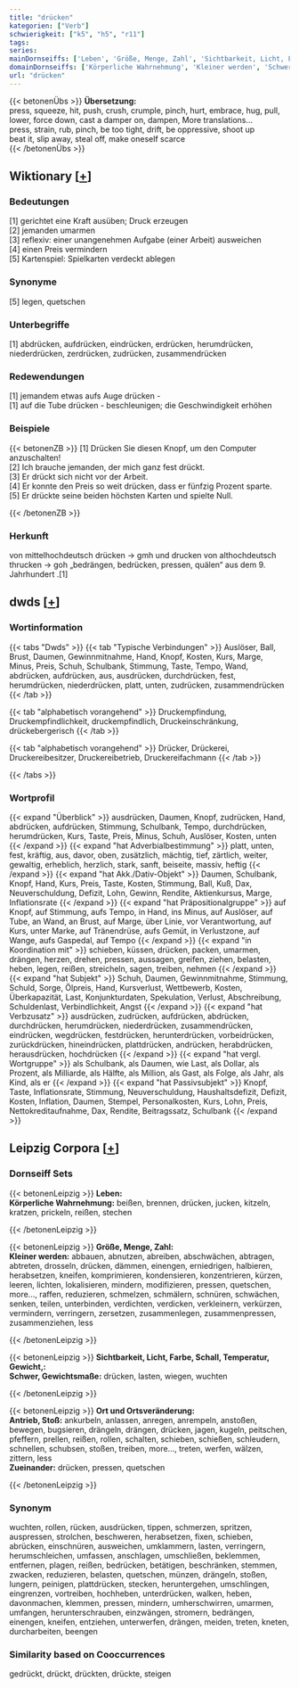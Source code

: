 ```yaml
---
title: "drücken"
kategorien: ["Verb"]
schwierigkeit: ["k5", "h5", "r11"]
tags:
series:
mainDornseiffs: ['Leben', 'Größe, Menge, Zahl', 'Sichtbarkeit, Licht, Farbe, Schall, Temperatur, Gewicht,', 'Ort und Ortsveränderung']
domainDornseiffs: ['Körperliche Wahrnehmung', 'Kleiner werden', 'Schwer, Gewichtsmaße', 'Antrieb, Stoß', 'Zueinander']
url: "drücken"
---
```


{{< betonenÜbs >}}
**Übersetzung:**  
press, squeeze, hit, push, crush, crumple, pinch, hurt, embrace, hug, pull, lower, force down, cast a damper on, dampen, More translations...  
press, strain, rub, pinch, be too tight, drift, be oppressive, shoot up  
beat it, slip  away, steal off, make oneself scarce  
{{< /betonenÜbs >}}

## Wiktionary [[+](https://de.wiktionary.org/wiki/drücken)]

### Bedeutungen
[1] gerichtet eine Kraft ausüben; Druck erzeugen  
[2] jemanden umarmen  
[3] reflexiv: einer unangenehmen Aufgabe (einer Arbeit) ausweichen  
[4] einen Preis vermindern  
[5] Kartenspiel: Spielkarten verdeckt ablegen  

### Synonyme
[5] legen, quetschen  

### Unterbegriffe
[1] abdrücken, aufdrücken, eindrücken, erdrücken, herumdrücken, niederdrücken, zerdrücken, zudrücken, zusammendrücken  

### Redewendungen
[1] jemandem etwas aufs Auge drücken -  
[1] auf die Tube drücken - beschleunigen; die Geschwindigkeit erhöhen  

### Beispiele
{{< betonenZB >}}
[1] Drücken Sie diesen Knopf, um den Computer anzuschalten!  
[2] Ich brauche jemanden, der mich ganz fest drückt.  
[3] Er drückt sich nicht vor der Arbeit.  
[4] Er konnte den Preis so weit drücken, dass er fünfzig Prozent sparte.  
[5] Er drückte seine beiden höchsten Karten und spielte Null.  

{{< /betonenZB >}}
### Herkunft
von mittelhochdeutsch drücken → gmh und drucken von althochdeutsch thrucken → goh „bedrängen, bedrücken, pressen, quälen“ aus dem 9. Jahrhundert .[1]  



## dwds [[+](https://www.dwds.de/wb/drücken)]

### Wortinformation
{{< tabs "Dwds" >}}
{{< tab "Typische Verbindungen" >}}
Auslöser, Ball, Brust, Daumen, Gewinnmitnahme, Hand, Knopf, Kosten, Kurs, Marge, Minus, Preis, Schuh, Schulbank, Stimmung, Taste, Tempo, Wand, abdrücken, aufdrücken, aus, ausdrücken, durchdrücken, fest, herumdrücken, niederdrücken, platt, unten, zudrücken, zusammendrücken
{{< /tab >}}

{{< tab "alphabetisch vorangehend" >}}
Druckempfindung, Druckempfindlichkeit, druckempfindlich, Druckeinschränkung, drückebergerisch
{{< /tab >}}

{{< tab "alphabetisch vorangehend" >}}
Drücker, Drückerei, Druckereibesitzer, Druckereibetrieb, Druckereifachmann
{{< /tab >}}

{{< /tabs >}}

### Wortprofil
{{< expand "Überblick" >}} ausdrücken, Daumen, Knopf, zudrücken, Hand, abdrücken, aufdrücken, Stimmung, Schulbank, Tempo, durchdrücken, herumdrücken, Kurs, Taste, Preis, Minus, Schuh, Auslöser, Kosten, unten {{< /expand >}}
{{< expand "hat Adverbialbestimmung" >}} platt, unten, fest, kräftig, aus, davor, oben, zusätzlich, mächtig, tief, zärtlich, weiter, gewaltig, erheblich, herzlich, stark, sanft, beiseite, massiv, heftig {{< /expand >}}
{{< expand "hat Akk./Dativ-Objekt" >}} Daumen, Schulbank, Knopf, Hand, Kurs, Preis, Taste, Kosten, Stimmung, Ball, Kuß, Dax, Neuverschuldung, Defizit, Lohn, Gewinn, Rendite, Aktienkursus, Marge, Inflationsrate {{< /expand >}}
{{< expand "hat Präpositionalgruppe" >}} auf Knopf, auf Stimmung, aufs Tempo, in Hand, ins Minus, auf Auslöser, auf Tube, an Wand, an Brust, auf Marge, über Linie, vor Verantwortung, auf Kurs, unter Marke, auf Tränendrüse, aufs Gemüt, in Verlustzone, auf Wange, aufs Gaspedal, auf Tempo {{< /expand >}}
{{< expand "in Koordination mit" >}} schieben, küssen, drücken, packen, umarmen, drängen, herzen, drehen, pressen, aussagen, greifen, ziehen, belasten, heben, legen, reißen, streicheln, sagen, treiben, nehmen {{< /expand >}}
{{< expand "hat Subjekt" >}} Schuh, Daumen, Gewinnmitnahme, Stimmung, Schuld, Sorge, Ölpreis, Hand, Kursverlust, Wettbewerb, Kosten, Überkapazität, Last, Konjunkturdaten, Spekulation, Verlust, Abschreibung, Schuldenlast, Verbindlichkeit, Angst {{< /expand >}}
{{< expand "hat Verbzusatz" >}} ausdrücken, zudrücken, aufdrücken, abdrücken, durchdrücken, herumdrücken, niederdrücken, zusammendrücken, eindrücken, wegdrücken, festdrücken, herunterdrücken, vorbeidrücken, zurückdrücken, hineindrücken, plattdrücken, andrücken, herabdrücken, herausdrücken, hochdrücken {{< /expand >}}
{{< expand "hat vergl. Wortgruppe" >}} als Schulbank, als Daumen, wie Last, als Dollar, als Prozent, als Milliarde, als Hälfte, als Million, als Gast, als Folge, als Jahr, als Kind, als er {{< /expand >}}
{{< expand "hat Passivsubjekt" >}} Knopf, Taste, Inflationsrate, Stimmung, Neuverschuldung, Haushaltsdefizit, Defizit, Kosten, Inflation, Daumen, Stempel, Personalkosten, Kurs, Lohn, Preis, Nettokreditaufnahme, Dax, Rendite, Beitragssatz, Schulbank {{< /expand >}}

## Leipzig Corpora [[+](https://corpora.uni-leipzig.de/en/res?word=drücken&corpusId=deu_newscrawl-public_2018)]

### Dornseiff Sets
{{< betonenLeipzig >}}
**Leben:**  
**Körperliche Wahrnehmung:** beißen, brennen, drücken, jucken, kitzeln, kratzen, prickeln, reißen, stechen  

{{< /betonenLeipzig >}}


{{< betonenLeipzig >}}
**Größe, Menge, Zahl:**  
**Kleiner werden:** abbauen, abnutzen, abreiben, abschwächen, abtragen, abtreten, drosseln, drücken, dämmen, einengen, erniedrigen, halbieren, herabsetzen, kneifen, komprimieren, kondensieren, konzentrieren, kürzen, leeren, lichten, lokalisieren, mindern, modifizieren, pressen, quetschen, more..., raffen, reduzieren, schmelzen, schmälern, schnüren, schwächen, senken, teilen, unterbinden, verdichten, verdicken, verkleinern, verkürzen, vermindern, verringern, zersetzen, zusammenlegen, zusammenpressen, zusammenziehen, less  

{{< /betonenLeipzig >}}


{{< betonenLeipzig >}}
**Sichtbarkeit, Licht, Farbe, Schall, Temperatur, Gewicht,:**  
**Schwer, Gewichtsmaße:** drücken, lasten, wiegen, wuchten  

{{< /betonenLeipzig >}}


{{< betonenLeipzig >}}
**Ort und Ortsveränderung:**  
**Antrieb, Stoß:** ankurbeln, anlassen, anregen, anrempeln, anstoßen, bewegen, bugsieren, drängeln, drängen, drücken, jagen, kugeln, peitschen, pfeffern, prellen, reißen, rollen, schalten, schieben, schießen, schleudern, schnellen, schubsen, stoßen, treiben, more..., treten, werfen, wälzen, zittern, less  
**Zueinander:** drücken, pressen, quetschen  

{{< /betonenLeipzig >}}

### Synonym
wuchten, rollen, rücken, ausdrücken, tippen, schmerzen, spritzen, auspressen, strolchen, beschweren, herabsetzen, fixen, schieben, abrücken, einschnüren, ausweichen, umklammern, lasten, verringern, herumschleichen, umfassen, anschlagen, umschließen, beklemmen, entfernen, plagen, reißen, bedrücken, betätigen, beschränken, stemmen, zwacken, reduzieren, belasten, quetschen, münzen, drängeln, stoßen, lungern, peinigen, plattdrücken, stecken, heruntergehen, umschlingen, eingrenzen, vortreiben, hochheben, unterdrücken, walken, heben, davonmachen, klemmen, pressen, mindern, umherschwirren, umarmen, umfangen, herunterschrauben, einzwängen, stromern, bedrängen, einengen, kneifen, entziehen, unterwerfen, drängen, meiden, treten, kneten, durcharbeiten, beengen


### Similarity based on Cooccurrences
gedrückt, drückt, drückten, drückte, steigen

